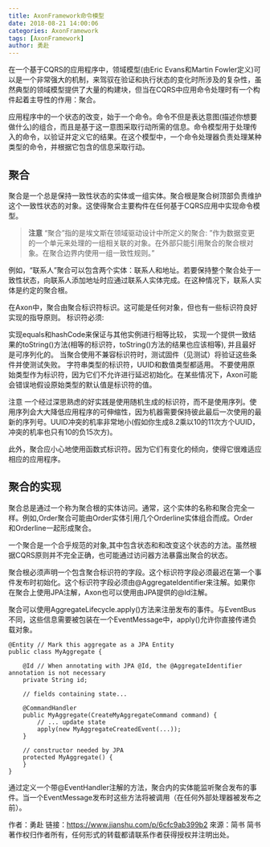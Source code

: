 ```yaml
---
title: AxonFramework命令模型
date: 2018-08-21 14:00:06
categories: AxonFramework
tags: [AxonFramework]
author: 勇赴
---
```


在一个基于CQRS的应用程序中，领域模型(由Eric Evans和Martin Fowler定义)可以是一个非常强大的机制，来驾驭在验证和执行状态的变化时所涉及的复杂性，虽然典型的领域模型提供了大量的构建块，但当在CQRS中应用命令处理时有一个构件起着主导性的作用：聚合。

<!-- more -->

应用程序中的一个状态的改变，始于一个命令。命令不但是表达意图(描述你想要做什么)的组合，而且是基于这一意图采取行动所需的信息。命令模型用于处理传入的命令，以验证并定义它的结果。在这个模型中，一个命令处理器负责处理某种类型的命令，并根据它包含的信息采取行动。

## 聚合
聚合是一个总是保持一致性状态的实体或一组实体。聚合根是聚合树顶部负责维护这个一致性状态的对象。这使得聚合主要构件在任何基于CQRS应用中实现命令模型。

><b>注意</b>
“聚合”指的是埃文斯在领域驱动设计中所定义的聚合:
”作为数据变更的一个单元来处理的一组相关联的对象。在外部只能引用聚合的聚合根对象。在聚合边界内使用一组一致性规则。”

例如，“联系人”聚合可以包含两个实体：联系人和地址。若要保持整个聚合处于一致性状态，向联系人添加地址时应通过联系人实体完成。在这种情况下，联系人实体是约定的聚合根。

在Axon中，聚合由聚合标识符标识。这可能是任何对象，但也有一些标识符良好实现的指导原则。
标识符必须:

实现equals和hashCode来保证与其他实例进行相等比较，
实现一个提供一致结果的toString()方法(相等的标识符，toString()方法的结果也应该相等),
并且最好是可序列化的。
当聚合使用不兼容标识符时，测试固件（见测试）将验证这些条件并使测试失败。 字符串类型的标识符，UUID和数值类型都适用。 不要使用原始类型作为标识符，因为它们不允许进行延迟初始化。在某些情况下，Axon可能会错误地假设原始类型的默认值是标识符的值。

注意
一个经过深思熟虑的好实践是使用随机生成的标识符，而不是使用序列。使用序列会大大降低应用程序的可伸缩性，因为机器需要保持彼此最后一次使用的最新的序列号。UUID冲突的机率非常地小(假如你生成8.2乘以10的11次方个UUID，冲突的机率也只有10的负15次方)。

此外，聚合应小心地使用函数式标识符。因为它们有变化的倾向，使得它很难适应相应的应用程序。

## 聚合的实现
聚合总是通过一个称为聚合根的实体访问。通常，这个实体的名称和聚合完全一样。例如,Order聚合可能由Order实体引用几个Orderline实体组合而成。Order 和Orderline一起形成聚合。

一个聚合是一个合乎规范的对象,其中包含状态和和改变这个状态的方法。虽然根据CQRS原则并不完全正确，也可能通过访问器方法暴露出聚合的状态。

聚合根必须声明一个包含聚合标识符的字段。这个标识符字段必须最迟在第一个事件发布时初始化。这个标识符字段必须由@AggregateIdentifier来注解。如果你在聚合上使用JPA注解，Axon也可以使用由JPA提供的@Id注解。

聚合可以使用AggregateLifecycle.apply()方法来注册发布的事件。与EventBus不同，这些信息需要被包装在一个EventMessage中，apply()允许你直接传递负载对象。

```
@Entity // Mark this aggregate as a JPA Entity
public class MyAggregate {

    @Id // When annotating with JPA @Id, the @AggregateIdentifier annotation is not necessary
    private String id;
    
    // fields containing state...
    
    @CommandHandler
    public MyAggregate(CreateMyAggregateCommand command) {
        // ... update state
        apply(new MyAggregateCreatedEvent(...));
    }
    
    // constructor needed by JPA
    protected MyAggregate() {
    }
}
```

通过定义一个带@EventHandler注解的方法，聚合内的实体能监听聚合发布的事件。当一个EventMessage发布时这些方法将被调用（在任何外部处理器被发布之前）。

作者：勇赴
链接：https://www.jianshu.com/p/6cfc9ab399b2
來源：简书
简书著作权归作者所有，任何形式的转载都请联系作者获得授权并注明出处。
